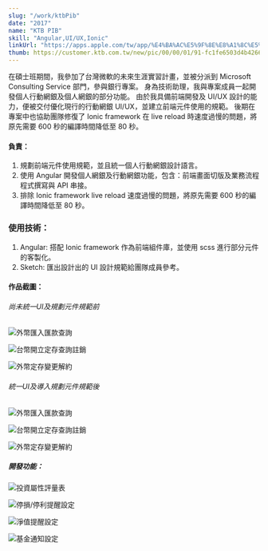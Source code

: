 ```yaml
---
slug: "/work/ktbPib"
date: "2017"
name: "KTB PIB"
skill: "Angular,UI/UX,Ionic"
linkUrl: "https://apps.apple.com/tw/app/%E4%BA%AC%E5%9F%8E%E8%A1%8C%E5%8B%95%E9%8A%80%E8%A1%8C/id1152332043"
thumb: https://customer.ktb.com.tw/new/pic/00/00/01/91-fc1fe6503d4b4266.jpg
---
```


在碩士班期間，我參加了台灣微軟的未來生涯實習計畫，並被分派到 Microsoft Consulting Service 部門，參與銀行專案。
身為技術助理，我與專案成員一起開發個人行動網銀及個人網銀的部分功能。
由於我具備前端開發及 UI/UX 設計的能力，便被交付優化現行的行動網銀 UI/UX，並建立前端元件使用的規範。
後期在專案中也協助團隊修復了 Ionic framework 在 live reload 時速度過慢的問題，將原先需要 600 秒的編譯時間降低至 80 秒。

#### 負責：

1. 規劃前端元件使用規範，並且統一個人行動網銀設計語言。
2. 使用 Angular 開發個人網銀及行動網銀功能，包含：前端畫面切版及業務流程程式撰寫與 API 串接。
3. 排除 Ionic framework live reload 速度過慢的問題，將原先需要 600 秒的編譯時間降低至 80 秒。

### 使用技術：

1. Angular: 搭配 Ionic framework 作為前端組件庫，並使用 scss 進行部分元件的客製化。
2. Sketch: 匯出設計出的 UI 設計規範給團隊成員參考。

#### 作品截圖：

###### 尚未統一UI及規劃元件規範前

<div class="row d-flex justify-content-center">
<div class="col-md-3 text-center">

![外幣匯入匯款查詢](./images/oldfxquery.png)
</div>
<div class="col-md-3  text-center">

![台幣開立定存查詢註銷](./images/oldtwdsavequery.png)
</div>
<div class="col-md-3  text-center">

![外幣定存變更解約](./images/oldfxsave.png)
</div>
</div>

###### 統一UI及導入規劃元件規範後

<div class="row d-flex justify-content-center">
<div class="col-md-3 text-center">

![外幣匯入匯款查詢](./images/fxquery.png)
</div>
<div class="col-md-3  text-center">

![台幣開立定存查詢註銷](./images/twdsavequery.png)
</div>
<div class="col-md-3  text-center">

![外幣定存變更解約](./images/fxsave.png)
</div>
</div>

##### 開發功能：

<div class="row d-flex justify-content-center">
<div class="col-md-3 text-center">

![投資屬性評量表](./images/kyc.png)
</div>
<div class="col-md-3  text-center">

![停損/停利提醒設定](./images/fundstop.png)
</div>
<div class="col-md-3  text-center">

![淨值提醒設定](./images/fundnet.png)
</div>
<div class="col-md-3  text-center">

![基金通知設定](./images/fundnotifi.png)
</div>
</div>